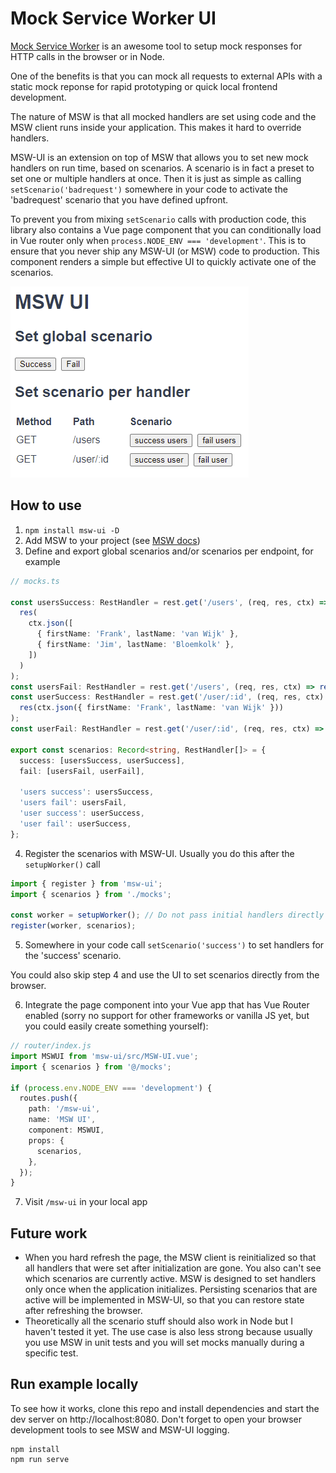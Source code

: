 # Mock Service Worker UI

[Mock Service Worker](https://mswjs.io) is an awesome tool to setup mock responses for HTTP calls in the browser or in Node.

One of the benefits is that you can mock all requests to external APIs with a static mock reponse for rapid prototyping or quick local frontend development.

The nature of MSW is that all mocked handlers are set using code and the MSW client runs inside your application. This makes it hard to override handlers.

MSW-UI is an extension on top of MSW that allows you to set new mock handlers on run time, based on scenarios. A scenario is in fact a preset to set one or multiple handlers at once.
Then it is just as simple as calling `setScenario('badrequest')` somewhere in your code to activate the 'badrequest' scenario that you have defined upfront.

To prevent you from mixing `setScenario` calls with production code, this library also contains a Vue page component that you can conditionally load in Vue router only when `process.NODE_ENV === 'development'`. This is to ensure that you never ship any MSW-UI (or MSW) code to production.
This component renders a simple but effective UI to quickly activate one of the scenarios.

![MSW-UI](./msw-ui.png)

## How to use

1. `npm install msw-ui -D`
2. Add MSW to your project (see [MSW docs](https://mswjs.io/docs/getting-started/integrate/browser))
3. Define and export global scenarios and/or scenarios per endpoint, for example

```typescript
// mocks.ts

const usersSuccess: RestHandler = rest.get('/users', (req, res, ctx) =>
  res(
    ctx.json([
      { firstName: 'Frank', lastName: 'van Wijk' },
      { firstName: 'Jim', lastName: 'Bloemkolk' },
    ])
  )
);
const usersFail: RestHandler = rest.get('/users', (req, res, ctx) => res(ctx.status(500)));
const userSuccess: RestHandler = rest.get('/user/:id', (req, res, ctx) =>
  res(ctx.json({ firstName: 'Frank', lastName: 'van Wijk' }))
);
const userFail: RestHandler = rest.get('/user/:id', (req, res, ctx) => res(ctx.status(500)));

export const scenarios: Record<string, RestHandler[]> = {
  success: [usersSuccess, userSuccess],
  fail: [usersFail, userFail],

  'users success': usersSuccess,
  'users fail': usersFail,
  'user success': userSuccess,
  'user fail': userSuccess,
};
```

4. Register the scenarios with MSW-UI. Usually you do this after the `setupWorker()` call

```typescript
import { register } from 'msw-ui';
import { scenarios } from './mocks';

const worker = setupWorker(); // Do not pass initial handlers directly to setupWorker
register(worker, scenarios);
```

5. Somewhere in your code call `setScenario('success')` to set handlers for the 'success' scenario.

You could also skip step 4 and use the UI to set scenarios directly from the browser.

6. Integrate the page component into your Vue app that has Vue Router enabled (sorry no support for other frameworks or vanilla JS yet, but you could easily create something yourself):

```typescript
// router/index.js
import MSWUI from 'msw-ui/src/MSW-UI.vue';
import { scenarios } from '@/mocks';

if (process.env.NODE_ENV === 'development') {
  routes.push({
    path: '/msw-ui',
    name: 'MSW UI',
    component: MSWUI,
    props: {
      scenarios,
    },
  });
}
```

7. Visit `/msw-ui` in your local app

## Future work

- When you hard refresh the page, the MSW client is reinitialized so that all handlers that were set after initialization are gone. You also can't see which scenarios are currently active. MSW is designed to set handlers only once when the application initializes. Persisting scenarios that are active will be implemented in MSW-UI, so that you can restore state after refreshing the browser.
- Theoretically all the scenario stuff should also work in Node but I haven't tested it yet. The use case is also less strong because usually you use MSW in unit tests and you will set mocks manually during a specific test.

## Run example locally

To see how it works, clone this repo and install dependencies and start the dev server on http://localhost:8080.
Don't forget to open your browser development tools to see MSW and MSW-UI logging.

```
npm install
npm run serve
```
